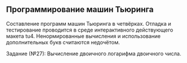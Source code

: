 ## Программирование машин Тьюринга
Составление программ машин Тьюринга в четвёрках. Отладка и тестирование проводится в среде интерактивного действующего макета tu4.
Ненормированные вычисления и использование дополнительных букв считаются недочётом.

Задание (№27): Вычисление двоичного логарифма двоичного числа.
